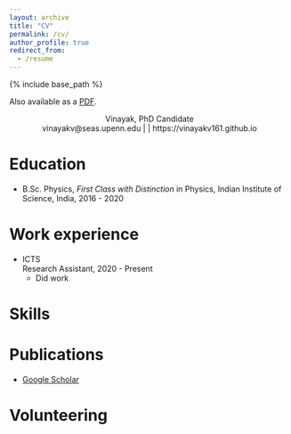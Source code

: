 ```yaml
---
layout: archive
title: "CV"
permalink: /cv/
author_profile: true
redirect_from:
  - /resume
---
```


{% include base_path %}

Also available as a [PDF](/files/CV.pdf).

<div align="center"> Vinayak, PhD Candidate </div>
<div align="center"> vinayakv@seas.upenn.edu | <add contact> | https://vinayakv161.github.io </div>

Education
=========
* B.Sc. Physics, *First Class with Distinction* in Physics, Indian Institute of Science, India, 2016 - 2020 

Work experience
===============
* ICTS  
Research Assistant, 2020 - Present 
  * Did work
  
  
Skills
======

Publications
======
* [Google Scholar](https://scholar.google.com/citations?hl=en&user=RuEjeXkAAAAJ&view_op=list_works&sortby=pubdate)
    
Volunteering
======
